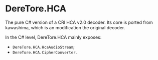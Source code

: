# DereTore.HCA

The pure C# version of a CRI HCA v2.0 decoder. Its core is ported from kawashima,
which is an modification the original decoder.

In the C# level, DereTore.HCA mainly exposes:
-  `DereTore.HCA.HcaAudioStream`;
-  `DereTore.HCA.CipherConverter`.
